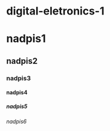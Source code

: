 # digital-eletronics-1
# nadpis1
## nadpis2
### nadpis3
#### nadpis4
##### nadpis5
###### *nadpis6*
